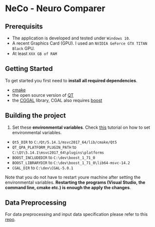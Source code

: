 # NeCo - Neuro Comparer

## Prerequisits
* The application is developed and tested under `Windows 10`.
* A recent Graphics Card (GPU). I used an `NVIDIA GeForce GTX TITAN Black` GPU. 
* At least `XXX GB of RAM`

## Getting Started
To get started you first need to **install all required dependencies**.
* [cmake](https://cmake.org/)
* the open source version of [QT](https://www.qt.io/download-open-source?hsCtaTracking=9f6a2170-a938-42df-a8e2-a9f0b1d6cdce%7C6cb0de4f-9bb5-4778-ab02-bfb62735f3e5)
* the [CGGAL](https://www.cgal.org/download.html) library, CGAL also requires [boost](https://www.boost.org/)

## Building the project
1. Set these **environmental variables**. Check [this](https://www.youtube.com/watch?v=bEroNNzqlF4) tutorial on how to set environmental variables. 
* `Qt5_DIR` to `C:/Qt/5.14.1/msvc2017_64/lib/cmake/Qt5`
* `QT_QPA_PLATFORM_PLUGIN_PATH` to `C:\Qt\5.14.1\msvc2017_64\plugins\platforms`
* `BOOST_INCLUDEDIR` to `C:\dev\boost_1_71_0`
* `BOOST_LIBRARYDIR` to `C:\dev\boost_1_71_0\lib64-msvc-14.2`
* `CGAL_DIR` to `C:\dev\CGAL-5.0.1`

Note that you do not have to restart youre machine after setting the environmental variables. **Restarting the programs (Visual Studio, the command line, cmake etc.) is enough the apply the changes**.  

## Data Preprocessing
For data preprocessing and input data specification please refer to this [repo](https://github.com/jakobtroidl/neco_convert). 



